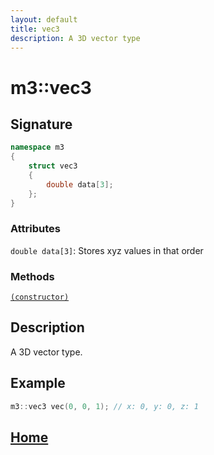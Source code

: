 ```yaml
---
layout: default
title: vec3
description: A 3D vector type
---
```


# m3::vec3

## Signature

```c++
namespace m3
{
    struct vec3
    {
        double data[3];
    };
}
```

### Attributes

`double data[3]`: Stores xyz values in that order

### Methods

[`(constructor)`](./constructor.md)

## Description

A 3D vector type.

## Example

```c++
m3::vec3 vec(0, 0, 1); // x: 0, y: 0, z: 1
```

## [Home](https://developergy.github.io/math3d/)